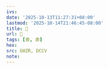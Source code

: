```yaml
---
ivs:
date: '2025-10-13T11:27:31+08:00'
lastmod: '2025-10-14T21:46:45-08:00'
title: 󰘋
url: 󰘋
tags: [僉, 僉]
hex: 
src: GHZR, DCCV
note:
---
```

